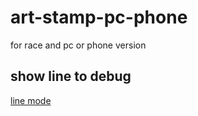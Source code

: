 # art-stamp-pc-phone
for race and pc or phone version

## show line to debug
[line mode](https://buddalee.github.io/art-stamp-pc-phone/?line)
